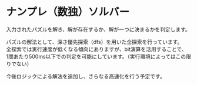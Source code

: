 # ナンプレ（数独）ソルバー
入力されたパズルを解き、解が存在するか、解が一つに決まるかを判定します。  

パズルの解法として、深さ優先探索（dfs）を用いた全探索を行っています。  
全探索では実行速度が低くなる傾向にありますが、bit演算を活用することで、  
1問あたり500ms以下での判定を可能にしています。（実行環境によってはこの限りでない）  

今後ロジックによる解法を追加し、さらなる高速化を行う予定です。  
